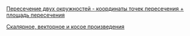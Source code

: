 [Пересечение двух окружностей - координаты точек пересечения + площадь пересечения](<Сircles intersection>)

[Скалярное, векторное и косое произведения](<Dot, cross, skew products>)